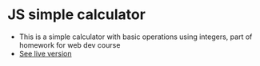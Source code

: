 # JS simple calculator

* This is a simple calculator with basic operations using integers, part of homework for web dev course
* [See live version](https://rawgit.com/iris-anghel/simple-calculator/master/index.html)
